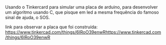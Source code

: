 Usando o Tinkercard para simular uma placa de arduino, para desenvolver um algoritmo usando C, que pisque em led a mesma frequência do famoso sinal de ajuda, o SOS.

link para observar a placa que foi construída: https://www.tinkercad.com/things/6IRoO39enwRhttps://www.tinkercad.com/things/6IRoO39enwR
